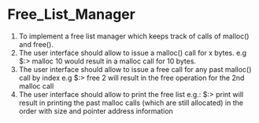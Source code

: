 # Free_List_Manager
1. To implement a free list manager which keeps track of calls of malloc() and free().  
2. The user interface should allow to issue a malloc() call for x bytes. 
e.g  $:> malloc 10  would result in a malloc call for 10 bytes.  
3. The user interface should allow to issue a free call for any past malloc() call by index 
e.g $:> free 2  will result in the free operation for the 2nd malloc call  
4. The user interface should allow to print the free list 
e.g.:  $:>  print  will result in printing the past malloc calls (which are still allocated) in the order with size 
and pointer address information
